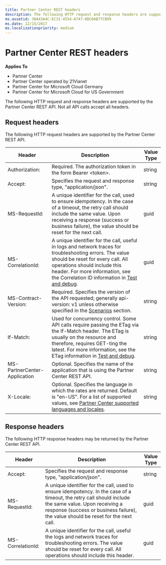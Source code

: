 ```yaml
---
title: Partner Center REST headers
description: The following HTTP request and response headers are supported by the Partner Center REST API.
ms.assetid: 38A43A4C-EC31-4554-A747-0DC04B77CB99
ms.date: 12/15/2017
ms.localizationpriority: medium
---
```


# Partner Center REST headers


**Applies To**

- Partner Center
- Partner Center operated by 21Vianet
- Partner Center for Microsoft Cloud Germany
- Partner Center for Microsoft Cloud for US Government

The following HTTP request and response headers are supported by the
Partner Center REST API. Not all API calls accept all headers.

## <span id="Request_headers"/><span id="request_headers"/><span id="REQUEST_HEADERS"/>Request headers


The following HTTP request headers are supported by the Partner Center
REST API.

| Header                       | Description                                                                                                                                                                                                                                                                            | Value Type |
|------------------------------|----------------------------------------------------------------------------------------------------------------------------------------------------------------------------------------------------------------------------------------------------------------------------------------|------------|
| Authorization:               | Required. The authorization token in the form Bearer &lt;token&gt;.                                                                                                                                                                                                                    | string     |
| Accept:                      | Specifies the request and response type, "application/json".                                                                                                                                                                                                                           | string     |
| MS-RequestId:                | A unique identifier for the call, used to ensure idempotency. In the case of a timeout, the retry call should include the same value. Upon receiving a response (success or business failure), the value should be reset for the next call.                                            | guid       |
| MS-CorrelationId:            | A unique identifier for the call, useful in logs and network traces for troubleshooting errors. The value should be reset for every call. All operations should include this header. For more information, see the Correlation ID information in [Test and debug](test-and-debug.md). | guid       |
| MS-Contract-Version:         | Required. Specifies the version of the API requested; generally api-version: v1 unless otherwise specified in the [Scenarios](scenarios.md) section.                                                                                                                                  | string     |
| If-Match:                    | Used for concurrency control. Some API calls require passing the ETag via the If-Match header. The ETag is usually on the resource and therefore, requires GET-ting the latest. For more information, see the ETag information in [Test and debug](test-and-debug.md).                | string     |
| MS-PartnerCenter-Application | Optional. Specifies the name of the application that is using the Partner Center REST API.                                                                                                                                                                                             | string     |
| X-Locale:                    | Optional. Specifies the language in which the rates are returned. Default is "en-US". For a list of supported values, see [Partner Center supported languages and locales](partner-center-supported-languages-and-locales.md).                                                                                                                                                                                                  | string     |

 

## <span id="Response_headers"/><span id="response_headers"/><span id="RESPONSE_HEADERS"/>Response headers


The following HTTP response headers may be returned by the Partner
Center REST API.

| Header            | Description                                                                                                                                                                                                                                 | Value Type |
|-------------------|---------------------------------------------------------------------------------------------------------------------------------------------------------------------------------------------------------------------------------------------|------------|
| Accept:           | Specifies the request and response type, "application/json".                                                                                                                                                                                | string     |
| MS-RequestId:     | A unique identifier for the call, used to ensure idempotency. In the case of a timeout, the retry call should include the same value. Upon receiving a response (success or business failure), the value should be reset for the next call. | guid       |
| MS-CorrelationId: | A unique identifier for the call, useful the logs and network traces for troubleshooting errors. The value should be reset for every call. All operations should include this header.                                                       | guid       |

 

 

 




